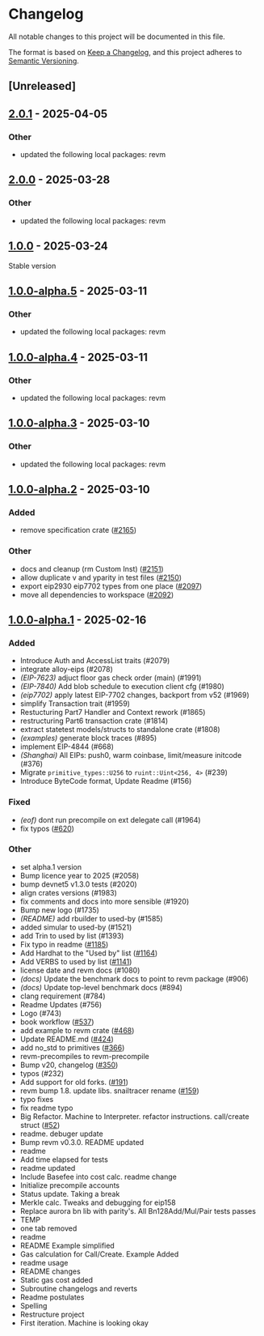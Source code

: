 # Changelog

All notable changes to this project will be documented in this file.

The format is based on [Keep a Changelog](https://keepachangelog.com/en/1.0.0/),
and this project adheres to [Semantic Versioning](https://semver.org/spec/v2.0.0.html).

## [Unreleased]

## [2.0.1](https://github.com/developeruche/revm/compare/revm-statetest-types-v2.0.0...revm-statetest-types-v2.0.1) - 2025-04-05

### Other

- updated the following local packages: revm

## [2.0.0](https://github.com/bluealloy/revm/compare/revm-statetest-types-v1.0.0...revm-statetest-types-v2.0.0) - 2025-03-28

### Other

- updated the following local packages: revm

## [1.0.0](https://github.com/bluealloy/revm/compare/revm-statetest-types-v1.0.0-alpha.4...revm-statetest-types-v1.0.0) - 2025-03-24

Stable version

## [1.0.0-alpha.5](https://github.com/bluealloy/revm/compare/revm-statetest-types-v1.0.0-alpha.4...revm-statetest-types-v1.0.0-alpha.5) - 2025-03-11

### Other

- updated the following local packages: revm

## [1.0.0-alpha.4](https://github.com/bluealloy/revm/compare/revm-statetest-types-v1.0.0-alpha.3...revm-statetest-types-v1.0.0-alpha.4) - 2025-03-11

### Other

- updated the following local packages: revm

## [1.0.0-alpha.3](https://github.com/bluealloy/revm/compare/revm-statetest-types-v1.0.0-alpha.2...revm-statetest-types-v1.0.0-alpha.3) - 2025-03-10

### Other

- updated the following local packages: revm

## [1.0.0-alpha.2](https://github.com/bluealloy/revm/compare/revm-statetest-types-v1.0.0-alpha.1...revm-statetest-types-v1.0.0-alpha.2) - 2025-03-10

### Added

- remove specification crate ([#2165](https://github.com/bluealloy/revm/pull/2165))

### Other

- docs and cleanup (rm Custom Inst) ([#2151](https://github.com/bluealloy/revm/pull/2151))
- allow duplicate v and yparity in test files ([#2150](https://github.com/bluealloy/revm/pull/2150))
- export eip2930 eip7702 types from one place ([#2097](https://github.com/bluealloy/revm/pull/2097))
- move all dependencies to workspace ([#2092](https://github.com/bluealloy/revm/pull/2092))

## [1.0.0-alpha.1](https://github.com/bluealloy/revm/releases/tag/revm-statetest-types-v1.0.0-alpha.1) - 2025-02-16

### Added

- Introduce Auth and AccessList traits (#2079)
- integrate alloy-eips (#2078)
- *(EIP-7623)* adjuct floor gas check order (main) (#1991)
- *(EIP-7840)* Add blob schedule to execution client cfg (#1980)
- *(eip7702)* apply latest EIP-7702 changes, backport from v52 (#1969)
- simplify Transaction trait (#1959)
- Restucturing Part7 Handler and Context rework (#1865)
- restructuring Part6 transaction crate (#1814)
- extract statetest models/structs to standalone crate (#1808)
- *(examples)* generate block traces (#895)
- implement EIP-4844 (#668)
- *(Shanghai)* All EIPs: push0, warm coinbase, limit/measure initcode (#376)
- Migrate `primitive_types::U256` to `ruint::Uint<256, 4>` (#239)
- Introduce ByteCode format, Update Readme (#156)

### Fixed

- *(eof)* dont run precompile on ext delegate call (#1964)
- fix typos ([#620](https://github.com/bluealloy/revm/pull/620))

### Other

- set alpha.1 version
- Bump licence year to 2025 (#2058)
- bump devnet5 v1.3.0 tests (#2020)
- align crates versions (#1983)
- fix comments and docs into more sensible (#1920)
- Bump new logo (#1735)
- *(README)* add rbuilder to used-by (#1585)
- added simular to used-by (#1521)
- add Trin to used by list (#1393)
- Fix typo in readme ([#1185](https://github.com/bluealloy/revm/pull/1185))
- Add Hardhat to the "Used by" list ([#1164](https://github.com/bluealloy/revm/pull/1164))
- Add VERBS to used by list ([#1141](https://github.com/bluealloy/revm/pull/1141))
- license date and revm docs (#1080)
- *(docs)* Update the benchmark docs to point to revm package (#906)
- *(docs)* Update top-level benchmark docs (#894)
- clang requirement (#784)
- Readme Updates (#756)
- Logo (#743)
- book workflow ([#537](https://github.com/bluealloy/revm/pull/537))
- add example to revm crate ([#468](https://github.com/bluealloy/revm/pull/468))
- Update README.md ([#424](https://github.com/bluealloy/revm/pull/424))
- add no_std to primitives ([#366](https://github.com/bluealloy/revm/pull/366))
- revm-precompiles to revm-precompile
- Bump v20, changelog ([#350](https://github.com/bluealloy/revm/pull/350))
- typos (#232)
- Add support for old forks. ([#191](https://github.com/bluealloy/revm/pull/191))
- revm bump 1.8. update libs. snailtracer rename ([#159](https://github.com/bluealloy/revm/pull/159))
- typo fixes
- fix readme typo
- Big Refactor. Machine to Interpreter. refactor instructions. call/create struct ([#52](https://github.com/bluealloy/revm/pull/52))
- readme. debuger update
- Bump revm v0.3.0. README updated
- readme
- Add time elapsed for tests
- readme updated
- Include Basefee into cost calc. readme change
- Initialize precompile accounts
- Status update. Taking a break
- Merkle calc. Tweaks and debugging for eip158
- Replace aurora bn lib with parity's. All Bn128Add/Mul/Pair tests passes
- TEMP
- one tab removed
- readme
- README Example simplified
- Gas calculation for Call/Create. Example Added
- readme usage
- README changes
- Static gas cost added
- Subroutine changelogs and reverts
- Readme postulates
- Spelling
- Restructure project
- First iteration. Machine is looking okay
